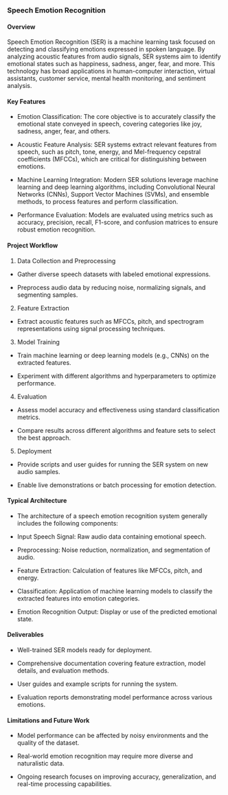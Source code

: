 ### Speech Emotion Recognition
#### Overview
Speech Emotion Recognition (SER) is a machine learning task focused on detecting and classifying emotions expressed in spoken language. By analyzing acoustic features from audio signals, SER systems aim to identify emotional states such as happiness, sadness, anger, fear, and more. This technology has broad applications in human-computer interaction, virtual assistants, customer service, mental health monitoring, and sentiment analysis.

#### Key Features
- Emotion Classification: The core objective is to accurately classify the emotional state conveyed in speech, covering categories like joy, sadness, anger, fear, and others.

- Acoustic Feature Analysis: SER systems extract relevant features from speech, such as pitch, tone, energy, and Mel-frequency cepstral coefficients (MFCCs), which are critical for distinguishing between emotions.

- Machine Learning Integration: Modern SER solutions leverage machine learning and deep learning algorithms, including Convolutional Neural Networks (CNNs), Support Vector Machines (SVMs), and ensemble methods, to process features and perform classification.

- Performance Evaluation: Models are evaluated using metrics such as accuracy, precision, recall, F1-score, and confusion matrices to ensure robust emotion recognition.

#### Project Workflow
1. Data Collection and Preprocessing

- Gather diverse speech datasets with labeled emotional expressions.

- Preprocess audio data by reducing noise, normalizing signals, and segmenting samples.

2. Feature Extraction

- Extract acoustic features such as MFCCs, pitch, and spectrogram representations using signal processing techniques.

3. Model Training

- Train machine learning or deep learning models (e.g., CNNs) on the extracted features.

- Experiment with different algorithms and hyperparameters to optimize performance.

4. Evaluation

- Assess model accuracy and effectiveness using standard classification metrics.

- Compare results across different algorithms and feature sets to select the best approach.

5. Deployment

- Provide scripts and user guides for running the SER system on new audio samples.

- Enable live demonstrations or batch processing for emotion detection.

#### Typical Architecture
- The architecture of a speech emotion recognition system generally includes the following components:

- Input Speech Signal: Raw audio data containing emotional speech.

- Preprocessing: Noise reduction, normalization, and segmentation of audio.

- Feature Extraction: Calculation of features like MFCCs, pitch, and energy.

- Classification: Application of machine learning models to classify the extracted features into emotion categories.

- Emotion Recognition Output: Display or use of the predicted emotional state.

#### Deliverables
- Well-trained SER models ready for deployment.

- Comprehensive documentation covering feature extraction, model details, and evaluation methods.

- User guides and example scripts for running the system.

- Evaluation reports demonstrating model performance across various emotions.

#### Limitations and Future Work
- Model performance can be affected by noisy environments and the quality of the dataset.

- Real-world emotion recognition may require more diverse and naturalistic data.

- Ongoing research focuses on improving accuracy, generalization, and real-time processing capabilities.
